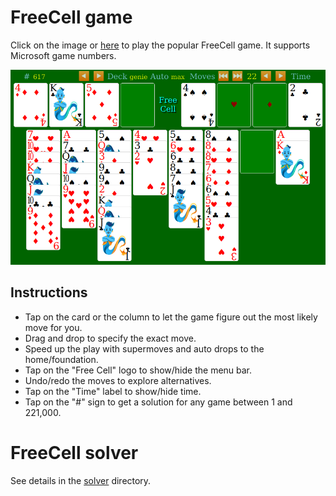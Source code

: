 # FreeCell game

Click on the image or [here](https://macroxue.github.io/freecell/game/freecell.html) to play the popular FreeCell game. It supports Microsoft game numbers.

[![Screenshot](https://github.com/macroxue/freecell/blob/master/game/screenshot.png)](https://macroxue.github.io/freecell/game/freecell.html)

## Instructions

 * Tap on the card or the column to let the game figure out the most likely move for you.
 * Drag and drop to specify the exact move.
 * Speed up the play with supermoves and auto drops to the home/foundation.
 * Tap on the "Free Cell" logo to show/hide the menu bar.
 * Undo/redo the moves to explore alternatives.
 * Tap on the "Time" label to show/hide time.
 * Tap on the "#" sign to get a solution for any game between 1 and 221,000.

# FreeCell solver

See details in the [solver](https://github.com/macroxue/freecell/blob/master/solver) directory.
